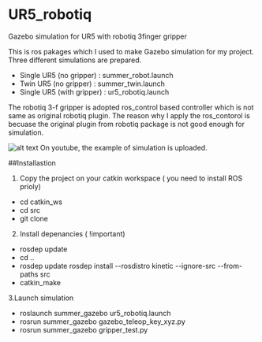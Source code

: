 # UR5_robotiq
Gazebo simulation for UR5 with robotiq 3finger gripper

This is ros pakages which I used to make Gazebo simulation for my project.
Three different simulations are prepared.
 - Single UR5 (no gripper) : summer_robot.launch
 - Twin UR5 (no gripper) : summer_twin.launch
 - Single UR5 (with gripper) : ur5_robotiq.launch
 
The robotiq 3-f gripper is adopted ros_control based controller which is not same as original robotiq plugin. 
The reason why I apply the ros_contorol is becuase the original plugin from robotiq package is not good enough for simulation.

![alt text](https://www.youtube.com/watch?v=4zsZUm7T3LA)
On youtube, the example of simulation is uploaded.

##Installastion

1. Copy the project on your catkin workspace ( you need to install ROS prioly)
 - cd catkin_ws
 - cd src
 - git clone

2. Install depenancies ( !important)
 - rosdep update
 - cd ..
 - rosdep update rosdep install --rosdistro kinetic --ignore-src --from-paths src
 - catkin_make

3.Launch simulation
 - roslaunch summer_gazebo ur5_robotiq.launch 
 - rosrun summer_gazebo gazebo_teleop_key_xyz.py
 - rosrun summer_gazebo gripper_test.py
